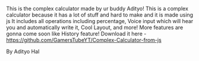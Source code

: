 This is the complex calculator made by ur buddy Adityo!
This is a complex calculator because it has a lot of stuff and hard to make and it is made using js
It includes all operations including percentage, Voice input which will hear you and automatically write it, Cool Layout, and more!
More features are gonna come soon like History feature!
Download it here - https://github.com/GamersTubeYT/Complex-Calculator-from-js


By Adityo Hal
